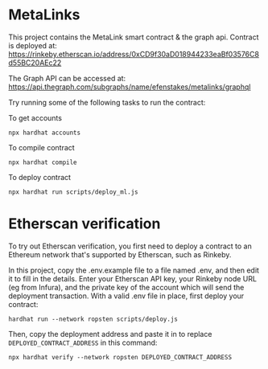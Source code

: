 # MetaLinks

This project contains the MetaLink smart contract & the graph api. Contract is deployed at:
https://rinkeby.etherscan.io/address/0xCD9f30aD018944233eaBf03576C8d55BC20AEc22

The Graph API can be accessed at:
https://api.thegraph.com/subgraphs/name/efenstakes/metalinks/graphql


Try running some of the following tasks to run the contract:

To get accounts
```shell
npx hardhat accounts
```


To compile contract
```shell
npx hardhat compile
```

To deploy contract
```shell
npx hardhat run scripts/deploy_ml.js
```

# Etherscan verification
To try out Etherscan verification, you first need to deploy a contract to an Ethereum network that's supported by Etherscan, such as Rinkeby.

In this project, copy the .env.example file to a file named .env, and then edit it to fill in the details. Enter your Etherscan API key, your Rinkeby node URL (eg from Infura), and the private key of the account which will send the deployment transaction. With a valid .env file in place, first deploy your contract:

```shell
hardhat run --network ropsten scripts/deploy.js
```

Then, copy the deployment address and paste it in to replace `DEPLOYED_CONTRACT_ADDRESS` in this command:

```shell
npx hardhat verify --network ropsten DEPLOYED_CONTRACT_ADDRESS
```

